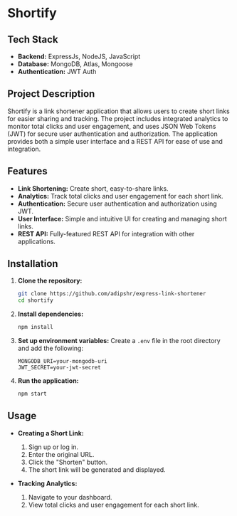 # Shortify

## Tech Stack
- **Backend:** ExpressJs, NodeJS, JavaScript
- **Database:** MongoDB, Atlas, Mongoose
- **Authentication:** JWT Auth

## Project Description
Shortify is a link shortener application that allows users to create short links for easier sharing and tracking. The project includes integrated analytics to monitor total clicks and user engagement, and uses JSON Web Tokens (JWT) for secure user authentication and authorization. The application provides both a simple user interface and a REST API for ease of use and integration.

## Features
- **Link Shortening:** Create short, easy-to-share links.
- **Analytics:** Track total clicks and user engagement for each short link.
- **Authentication:** Secure user authentication and authorization using JWT.
- **User Interface:** Simple and intuitive UI for creating and managing short links.
- **REST API:** Fully-featured REST API for integration with other applications.

## Installation

1. **Clone the repository:**
    ```bash
    git clone https://github.com/adipshr/express-link-shortener
    cd shortify
    ```

2. **Install dependencies:**
    ```bash
    npm install
    ```

3. **Set up environment variables:**
    Create a `.env` file in the root directory and add the following:
    ```env
    MONGODB_URI=your-mongodb-uri
    JWT_SECRET=your-jwt-secret
    ```

4. **Run the application:**
    ```bash
    npm start
    ```

## Usage

- **Creating a Short Link:**
    1. Sign up or log in.
    2. Enter the original URL.
    3. Click the "Shorten" button.
    4. The short link will be generated and displayed.

- **Tracking Analytics:**
    1. Navigate to your dashboard.
    2. View total clicks and user engagement for each short link.
